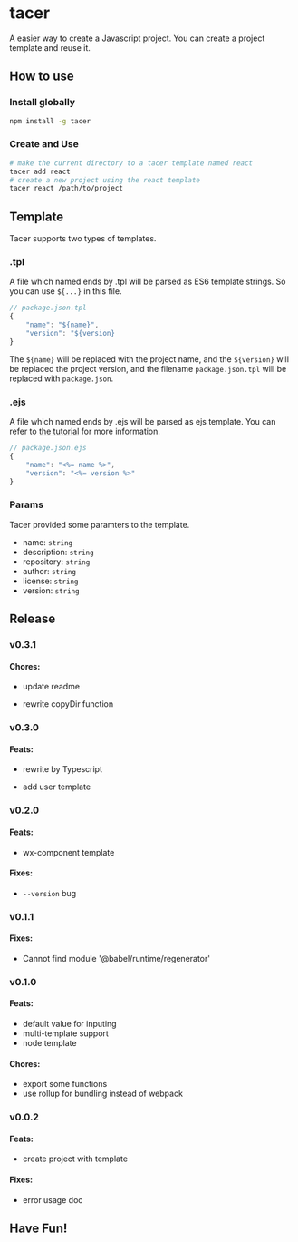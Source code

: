 # tacer

A easier way to create a Javascript project. You can create a project template and reuse it.


## How to use

### Install globally

```sh
npm install -g tacer
```

### Create and Use

```sh
# make the current directory to a tacer template named react
tacer add react
# create a new project using the react template
tacer react /path/to/project
```

## Template

Tacer supports two types of templates.

### .tpl

A file which named ends by .tpl will be parsed as ES6 template strings. So you can use `${...}` in this file.

```javascript
// package.json.tpl
{
    "name": "${name}",
    "version": "${version}
}
```

The `${name}` will be replaced with the project name, and the `${version}` will be replaced the project version, and the filename `package.json.tpl` will be replaced with `package.json`.

### .ejs

A file which named ends by .ejs will be parsed as ejs template. You can refer to [the tutorial](https://ejs.co) for more information.

```javascript
// package.json.ejs
{
    "name": "<%= name %>",
    "version": "<%= version %>"
}
```

### Params

Tacer provided some paramters to the template.

- name: `string`
- description: `string`
- repository: `string`
- author: `string`
- license: `string`
- version: `string`

## Release

### v0.3.1

#### Chores:

- update readme

- rewrite copyDir function

### v0.3.0

#### Feats:

- rewrite by Typescript

- add user template

### v0.2.0

#### Feats:

- wx-component template

#### Fixes:

- `--version` bug

### v0.1.1

#### Fixes:

- Cannot find module '@babel/runtime/regenerator'

### v0.1.0

#### Feats:

- default value for inputing
- multi-template support
- node template

#### Chores: 

- export some functions
- use rollup for bundling instead of webpack

### v0.0.2

#### Feats:

- create project with template

#### Fixes:

- error usage doc

## Have Fun!